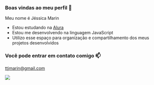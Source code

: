 ### Boas vindas ao meu perfil 🖤

Meu nome é Jéssica Marin

- Estou estudando na [Alura](https://www.alura.com.br)
- Estou me desenvolvendo na linguagem JavaScript
- Utilizo esse espaço para organização e compartilhamento dos meus projetos desenvolvidos

### Você pode entrar em contato comigo 📫

ttjmarin@gmail.com

![](https://media1.tenor.com/m/1Bru2tapbbcAAAAC/fluttershy-pony.gif)
